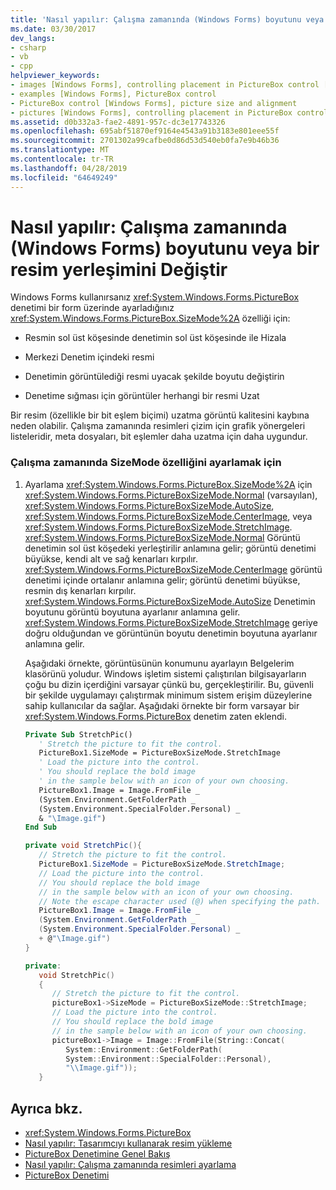 ```yaml
---
title: 'Nasıl yapılır: Çalışma zamanında (Windows Forms) boyutunu veya bir resim yerleşimini Değiştir'
ms.date: 03/30/2017
dev_langs:
- csharp
- vb
- cpp
helpviewer_keywords:
- images [Windows Forms], controlling placement in PictureBox control [Windows Forms]
- examples [Windows Forms], PictureBox control
- PictureBox control [Windows Forms], picture size and alignment
- pictures [Windows Forms], controlling placement in PictureBox control [Windows Forms]
ms.assetid: d0b332a3-fae2-4891-957c-dc3e17743326
ms.openlocfilehash: 695abf51870ef9164e4543a91b3183e801eee55f
ms.sourcegitcommit: 2701302a99cafbe0d86d53d540eb0fa7e9b46b36
ms.translationtype: MT
ms.contentlocale: tr-TR
ms.lasthandoff: 04/28/2019
ms.locfileid: "64649249"
---
```

# <a name="how-to-modify-the-size-or-placement-of-a-picture-at-run-time-windows-forms"></a>Nasıl yapılır: Çalışma zamanında (Windows Forms) boyutunu veya bir resim yerleşimini Değiştir
Windows Forms kullanırsanız <xref:System.Windows.Forms.PictureBox> denetimi bir form üzerinde ayarladığınız <xref:System.Windows.Forms.PictureBox.SizeMode%2A> özelliği için:  
  
- Resmin sol üst köşesinde denetimin sol üst köşesinde ile Hizala  
  
- Merkezi Denetim içindeki resmi  
  
- Denetimin görüntülediği resmi uyacak şekilde boyutu değiştirin  
  
- Denetime sığması için görüntüler herhangi bir resmi Uzat  
  
 Bir resim (özellikle bir bit eşlem biçimi) uzatma görüntü kalitesini kaybına neden olabilir. Çalışma zamanında resimleri çizim için grafik yönergeleri listeleridir, meta dosyaları, bit eşlemler daha uzatma için daha uygundur.  
  
### <a name="to-set-the-sizemode-property-at-run-time"></a>Çalışma zamanında SizeMode özelliğini ayarlamak için  
  
1. Ayarlama <xref:System.Windows.Forms.PictureBox.SizeMode%2A> için <xref:System.Windows.Forms.PictureBoxSizeMode.Normal> (varsayılan), <xref:System.Windows.Forms.PictureBoxSizeMode.AutoSize>, <xref:System.Windows.Forms.PictureBoxSizeMode.CenterImage>, veya <xref:System.Windows.Forms.PictureBoxSizeMode.StretchImage>. <xref:System.Windows.Forms.PictureBoxSizeMode.Normal> Görüntü denetimin sol üst köşedeki yerleştirilir anlamına gelir; görüntü denetimi büyükse, kendi alt ve sağ kenarları kırpılır. <xref:System.Windows.Forms.PictureBoxSizeMode.CenterImage> görüntü denetimi içinde ortalanır anlamına gelir; görüntü denetimi büyükse, resmin dış kenarları kırpılır. <xref:System.Windows.Forms.PictureBoxSizeMode.AutoSize> Denetimin boyutunu görüntü boyutuna ayarlanır anlamına gelir. <xref:System.Windows.Forms.PictureBoxSizeMode.StretchImage> geriye doğru olduğundan ve görüntünün boyutu denetimin boyutuna ayarlanır anlamına gelir.  
  
     Aşağıdaki örnekte, görüntüsünün konumunu ayarlayın Belgelerim klasörünü yoludur. Windows işletim sistemi çalıştırılan bilgisayarların çoğu bu dizin içerdiğini varsayar çünkü bu, gerçekleştirilir. Bu, güvenli bir şekilde uygulamayı çalıştırmak minimum sistem erişim düzeylerine sahip kullanıcılar da sağlar. Aşağıdaki örnekte bir form varsayar bir <xref:System.Windows.Forms.PictureBox> denetim zaten eklendi.  
  
    ```vb  
    Private Sub StretchPic()  
       ' Stretch the picture to fit the control.  
       PictureBox1.SizeMode = PictureBoxSizeMode.StretchImage  
       ' Load the picture into the control.  
       ' You should replace the bold image   
       ' in the sample below with an icon of your own choosing.  
       PictureBox1.Image = Image.FromFile _  
       (System.Environment.GetFolderPath _  
       (System.Environment.SpecialFolder.Personal) _  
       & "\Image.gif")  
    End Sub  
    ```  
  
    ```csharp  
    private void StretchPic(){  
       // Stretch the picture to fit the control.  
       PictureBox1.SizeMode = PictureBoxSizeMode.StretchImage;  
       // Load the picture into the control.  
       // You should replace the bold image   
       // in the sample below with an icon of your own choosing.  
       // Note the escape character used (@) when specifying the path.  
       PictureBox1.Image = Image.FromFile _  
       (System.Environment.GetFolderPath _  
       (System.Environment.SpecialFolder.Personal) _  
       + @"\Image.gif")  
    }  
    ```  
  
    ```cpp  
    private:  
       void StretchPic()  
       {  
          // Stretch the picture to fit the control.  
          pictureBox1->SizeMode = PictureBoxSizeMode::StretchImage;  
          // Load the picture into the control.  
          // You should replace the bold image   
          // in the sample below with an icon of your own choosing.  
          pictureBox1->Image = Image::FromFile(String::Concat(  
             System::Environment::GetFolderPath(  
             System::Environment::SpecialFolder::Personal),  
             "\\Image.gif"));  
       }  
    ```  
  
## <a name="see-also"></a>Ayrıca bkz.

- <xref:System.Windows.Forms.PictureBox>
- [Nasıl yapılır: Tasarımcıyı kullanarak resim yükleme](how-to-load-a-picture-using-the-designer-windows-forms.md)
- [PictureBox Denetimine Genel Bakış](picturebox-control-overview-windows-forms.md)
- [Nasıl yapılır: Çalışma zamanında resimleri ayarlama](how-to-set-pictures-at-run-time-windows-forms.md)
- [PictureBox Denetimi](picturebox-control-windows-forms.md)

